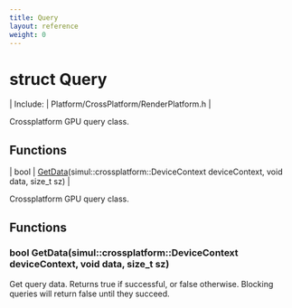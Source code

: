 ```yaml
---
title: Query
layout: reference
weight: 0
---
```

struct Query
===

| Include: | Platform/CrossPlatform/RenderPlatform.h |

Crossplatform GPU query class.
  


Functions
---

| bool | [GetData](#GetData)(simul::crossplatform::DeviceContext deviceContext, void data, size_t sz) |

Crossplatform GPU query class.
  


Functions
---

### <a name="GetData"/>bool GetData(simul::crossplatform::DeviceContext deviceContext, void data, size_t sz)
Get query data. Returns true if successful, or false otherwise.
Blocking queries will return false until they succeed.
